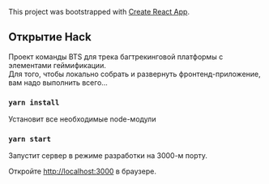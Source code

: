 This project was bootstrapped with [Create React App](https://github.com/facebook/create-react-app).

## Открытие Hack

Проект команды BTS для трека багтрекинговой платформы с элементами геймификации.
<br />
Для того, чтобы локально собрать и развернуть фронтенд-приложение, вам надо выполнить всего...

### `yarn install`
Установит все необходимые node-модули

### `yarn start`

Запустит сервер в режиме разработки на 3000-м порту.<br />

Откройте [http://localhost:3000](http://localhost:3000) в браузере.

